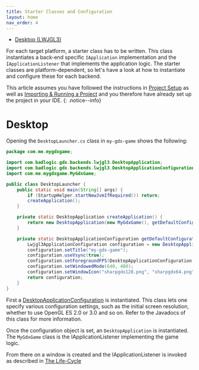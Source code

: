 ```yaml
---
title: Starter Classes and Configuration
layout: home
nav_order: 4
---
```

* [Desktop (LWJGL3)](#desktop-lwjgl3)

For each target platform, a starter class has to be written. This class instantiates a back-end specific `IApplication` implementation and the `IApplicationListener` that implements the application logic. The starter classes are platform-dependent, so let's have a look at how to instantiate and configure these for each backend.

This article assumes you have followed the instructions in [Project Setup](/wiki/start/project-generation) as well as [Importing & Running a Project](/wiki/start/import-and-running) and you therefore have already set up the project in your IDE.
{: .notice--info}

# Desktop

Opening the `DesktopLauncher.cs` class in `my-gdx-game` shows the following:

```java
package com.me.mygdxgame;

import com.badlogic.gdx.backends.lwjgl3.DesktopApplication;
import com.badlogic.gdx.backends.lwjgl3.DesktopApplicationConfiguration;
import com.me.mygdxgame.MyGdxGame;

public class DesktopLauncher {
    public static void main(String[] args) {
        if (StartupHelper.startNewJvmIfRequired()) return;
        createApplication();
    }

    private static DesktopApplication createApplication() {
        return new DesktopApplication(new MyGdxGame(), getDefaultConfiguration());
    }

    private static DesktopApplicationConfiguration getDefaultConfiguration() {
        Lwjgl3ApplicationConfiguration configuration = new DesktopApplicationConfiguration();
        configuration.setTitle("my-gdx-game");
        configuration.useVsync(true);
        configuration.setForegroundFPS(DesktopApplicationConfiguration.getDisplayMode().refreshRate);
        configuration.setWindowedMode(640, 480);
        configuration.setWindowIcon("sharpgdx128.png", "sharpgdx64.png", "sharpgdx32.png", "sharpgdx16.png");
        return configuration;
    }
}
```

First a [DesktopApplicationConfiguration](https://github.com/sharpgdx/sharpgdx/blob/master/backends/gdx-backend-lwjgl3/src/com/badlogic/gdx/backends/lwjgl3/Lwjgl3ApplicationConfiguration.java) is instantiated. This class lets one specify various configuration settings, such as the initial screen resolution, whether to use OpenGL ES 2.0 or 3.0 and so on. Refer to the Javadocs of this class for more information.

Once the configuration object is set, an `DesktopApplication` is instantiated. The `MyGdxGame` class is the IApplicationListener implementing the game logic.

From there on a window is created and the IApplicationListener is invoked as described in [The Life-Cycle](/wiki/app/the-life-cycle)

